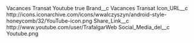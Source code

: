 <?xml version="1.0" encoding="UTF-8"?>
<CustomMetadata xmlns="http://soap.sforce.com/2006/04/metadata" xmlns:xsi="http://www.w3.org/2001/XMLSchema-instance" xmlns:xsd="http://www.w3.org/2001/XMLSchema">
    <label>Vacances Transat Youtube</label>
    <protected>true</protected>
    <values>
        <field>Brand__c</field>
        <value xsi:type="xsd:string">Vacances Transat</value>
    </values>
    <values>
        <field>Icon_URL__c</field>
        <value xsi:type="xsd:string">http://icons.iconarchive.com/icons/wwalczyszyn/android-style-honeycomb/32/YouTube-icon.png</value>
    </values>
    <values>
        <field>Share_Link__c</field>
        <value xsi:type="xsd:string">http://www.youtube.com/user/TrafalgarWeb</value>
    </values>
    <values>
        <field>Social_Media_del__c</field>
        <value xsi:type="xsd:string">Youtube.png</value>
    </values>
</CustomMetadata>
